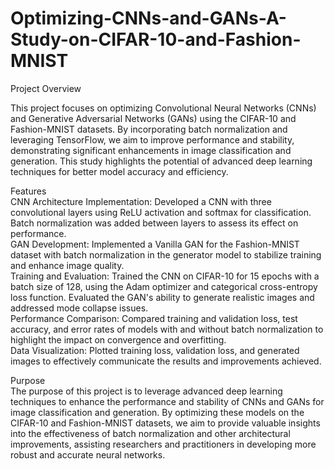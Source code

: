 # Optimizing-CNNs-and-GANs-A-Study-on-CIFAR-10-and-Fashion-MNIST  

Project Overview  

This project focuses on optimizing Convolutional Neural Networks (CNNs) and Generative Adversarial Networks (GANs) using the CIFAR-10 and Fashion-MNIST datasets. By incorporating batch normalization and leveraging TensorFlow, we aim to improve performance and stability, demonstrating significant enhancements in image classification and generation. This study highlights the potential of advanced deep learning techniques for better model accuracy and efficiency.

Features  
CNN Architecture Implementation: Developed a CNN with three convolutional layers using ReLU activation and softmax for classification. Batch normalization was added between layers to assess its effect on performance.  
GAN Development: Implemented a Vanilla GAN for the Fashion-MNIST dataset with batch normalization in the generator model to stabilize training and enhance image quality.  
Training and Evaluation: Trained the CNN on CIFAR-10 for 15 epochs with a batch size of 128, using the Adam optimizer and categorical cross-entropy loss function. Evaluated the GAN's ability to generate realistic images and addressed mode collapse issues.  
Performance Comparison: Compared training and validation loss, test accuracy, and error rates of models with and without batch normalization to highlight the impact on convergence and overfitting.  
Data Visualization: Plotted training loss, validation loss, and generated images to effectively communicate the results and improvements achieved.  

Purpose  
The purpose of this project is to leverage advanced deep learning techniques to enhance the performance and stability of CNNs and GANs for image classification and generation. By optimizing these models on the CIFAR-10 and Fashion-MNIST datasets, we aim to provide valuable insights into the effectiveness of batch normalization and other architectural improvements, assisting researchers and practitioners in developing more robust and accurate neural networks.  
